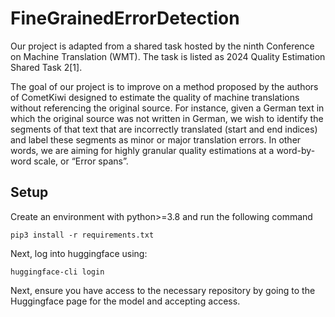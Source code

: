 # FineGrainedErrorDetection

Our project is adapted from a shared task hosted by the ninth Conference on Machine Translation (WMT). The task is listed as 2024 Quality Estimation Shared Task 2[1]. 

The goal of our project is to improve on a method proposed by the authors of CometKiwi designed to estimate the quality of machine translations without referencing the original source. For instance, given a German text in which the original source was not written in German, we wish to identify the segments of that text that are incorrectly translated (start and end indices) and label these segments as minor or major translation errors. In other words, we are aiming for highly granular quality estimations at a word-by-word scale, or “Error spans”.

## Setup
Create an environment with python>=3.8 and run the following command

`pip3 install -r requirements.txt`

Next, log into huggingface using:

`huggingface-cli login`

Next, ensure you have access to the necessary repository by going to the Huggingface page for the model and accepting access.
